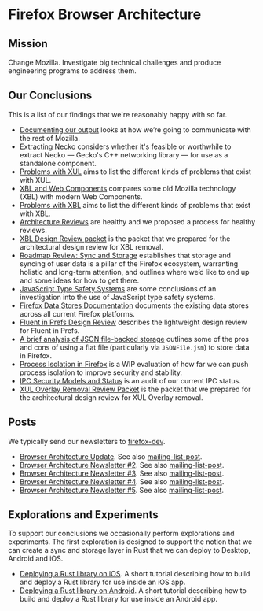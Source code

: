 
# Firefox Browser Architecture

## Mission

Change Mozilla. Investigate big technical challenges and produce engineering programs to address them.


## Our Conclusions

This is a list of our findings that we're reasonably happy with so far.

* [Documenting our output](text/0001-documenting-output.md) looks at how we’re going to communicate with the rest of Mozilla.
* [Extracting Necko](text/0002-extracting-necko.md) considers whether it's feasible or worthwhile to extract Necko — Gecko's C++ networking library — for use as a standalone component.
* [Problems with XUL](text/0003-problems-with-xul.md) aims to list the different kinds of problems that exist with XUL.
* [XBL and Web Components](text/0004-xbl-web-components.md) compares some old Mozilla technology (XBL) with modern Web Components.
* [Problems with XBL](text/0005-problems-with-xbl.md) aims to list the different kinds of problems that exist with XBL.
* [Architecture Reviews](text/0006-architecture-review-process.md) are healthy and we proposed a process for healthy reviews.
* [XBL Design Review packet](text/0007-xbl-design-review-packet.md) is the packet that we prepared for the architectural design review for XBL removal.
* [Roadmap Review: Sync and Storage](text/0008-sync-and-storage-review-packet.md) establishes that storage and syncing of user data is a pillar of the Firefox ecosystem, warranting holistic and long-term attention, and outlines where we’d like to end up and some ideas for how to get there.
* [JavaScript Type Safety Systems](text/0009-type-safety-systems.md) are some conclusions of an investigation into the use of JavaScript type safety systems.
* [Firefox Data Stores Documentation](text/0010-firefox-data-stores.md) documents the existing data stores across all current Firefox platforms.
* [Fluent in Prefs Design Review](text/0011-fluent-in-prefs-design-review.md) describes the lightweight design review for Fluent in Prefs.
* [A brief analysis of JSON file-backed storage](text/0012-jsonfile.md) outlines some of the pros and cons of using a flat file (particularly via `JSONFile.jsm`) to store data in Firefox.
* [Process Isolation in Firefox](text/0012-process-isolation-in-firefox.md) is a WIP evaluation of how far we can push process isolation to improve security and stability.
* [IPC Security Models and Status](text/0013-ipc-security-models-and-status.md) is an audit of our current IPC status.
* [XUL Overlay Removal Review Packet](text/0014-xul-overlay-removal-review-packet.md) is the packet that we prepared for the architectural design review for XUL Overlay removal.

## Posts

We typically send our newsletters to [firefox-dev](https://www.mozilla.org/en-US/about/forums/#firefox-dev).

* [Browser Architecture Update](newsletter/_posts/2017-07-27-browser-architecture-update.md). See also [mailing-list-post](https://groups.google.com/forum/#!topic/firefox-dev/ueRILL2ppac).
* [Browser Architecture Newsletter #2](newsletter/_posts/2017-08-24-browser-architecture-newsletter-2.md). See also [mailing-list-post](https://groups.google.com/forum/#!topic/firefox-dev/Rc2w2a9e8HQ).
* [Browser Architecture Newsletter #3](newsletter/_posts/2017-09-22-browser-architecture-newsletter-3.md). See also [mailing-list-post](https://groups.google.com/forum/#!topic/firefox-dev/p9rTlfFUXlQ).
* [Browser Architecture Newsletter #4](newsletter/_posts/2017-10-19-browser-architecture-newsletter-4.md). See also [mailing-list-post](https://groups.google.com/forum/#!topic/firefox-dev/CLFtj8qUSv8).
* [Browser Architecture Newsletter #5](newsletter/_posts/2017-11-29-browser-architecture-newsletter-5.md). See also [mailing-list-post](https://groups.google.com/forum/#!topic/firefox-dev/XKp3EthdJ60).

## Explorations and Experiments

To support our conclusions we occasionally perform explorations and experiments. The first exploration is designed to support the notion that we can create a sync and storage layer in Rust that we can deploy to Desktop, Android and iOS.

* [Deploying a Rust library on iOS](experiments/2017-09-06-rust-on-ios.md). A short tutorial describing how to build and deploy a Rust library for use inside an iOS app.
* [Deploying a Rust library on Android](experiments/2017-09-21-rust-on-android.md). A short tutorial describing how to build and deploy a Rust library for use inside an Android app.
